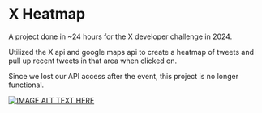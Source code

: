 # X Heatmap

A project done in ~24 hours for the X developer challenge in 2024.

Utilized the X api and google maps api to create a heatmap of tweets and pull up recent tweets in that area when clicked on.

Since we lost our API access after the event, this project is no longer functional.

[![IMAGE ALT TEXT HERE](https://img.youtube.com/vi/qcVoB7GzodE/0.jpg)](https://youtu.be/qcVoB7GzodE)
